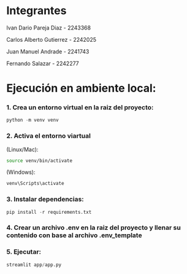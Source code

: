 # Integrantes

Ivan Dario Pareja Diaz - 2243368 

Carlos Alberto Gutierrez - 2242025 

Juan Manuel Andrade - 2241743

Fernando Salazar - 2242277

# Ejecución en ambiente local:

### 1. Crea un entorno virtual en la raiz del proyecto:

```python
python -m venv venv
```
### 2. Activa el entorno viartual

(Linux/Mac):

```bash
source venv/bin/activate
```

(Windows):

```bash
venv\Scripts\activate
```

### 3. Instalar dependencias:

```python
pip install -r requirements.txt
```

### 4. Crear un archivo .env en la raiz del proyecto y llenar su contenido con base al archivo .env_template

### 5. Ejecutar:

```python
streamlit app/app.py
```
